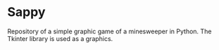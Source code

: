 # Sappy
Repository of a simple graphic game of a minesweeper in Python.
The Tkinter library is used as a graphics.
